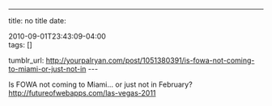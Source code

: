 ---
title: no title
date:

 2010-09-01T23:43:09-04:00  
tags:  []

tumblr_url:
http://yourpalryan.com/post/1051380391/is-fowa-not-coming-to-miami-or-just-not-in
\-\--

Is FOWA not coming to Miami... or just not in February?
<http://futureofwebapps.com/las-vegas-2011>
